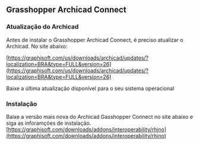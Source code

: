 ## Grasshopper Archicad Connect

### Atualização do Archicad

Antes de instalar o Grasshopper Archicad Connect, é preciso atualizar o Archicad. No site abaixo:

[https://graphisoft.com/us/downloads/archicad/updates/?localization=BRA&type=FULL&version=26](https://graphisoft.com/us/downloads/archicad/updates/?localization=BRA&type=FULL&version=26)

Baixe a última atualização disponível para o seu sistema operacional

### Instalação

Baixe a versão mais nova do Archicad Gasshopper Connect no site abaixo e siga as inforamções de instalação.
[https://graphisoft.com/downloads/addons/interoperability/rhino](https://graphisoft.com/downloads/addons/interoperability/rhino)



